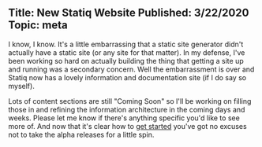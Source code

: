 ﻿Title: New Statiq Website
Published: 3/22/2020
Topic: meta
---
I know, I know. It's a little embarrassing that a static site generator didn't actually have a static site (or any site for that matter). In my defense, I've been working so hard on actually building the thing that getting a site up and running was a secondary concern. Well the embarrassment is over and Statiq now has a lovely information and documentation site (if I do say so myself).

Lots of content sections are still "Coming Soon" so I'll be working on filling those in and refining the information architecture in the coming days and weeks. Please let me know if there's anything specific you'd like to see more of. And now that it's clear how to [get started](/web) you've got no excuses not to take the alpha releases for a little spin.